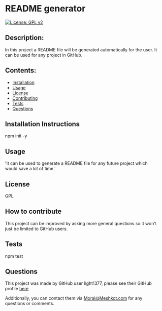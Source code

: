 
# README generator
[![License: GPL v2](https://img.shields.io/badge/License-GPL%20v2-blue.svg)](https://www.gnu.org/licenses/old-licenses/gpl-2.0.en.html)

## Description:
In this project a README file will be generated automatically for the user. It can be used for any project in GitHub.
## Contents:

- [Installation](#installation-instructions)
- [Usage](#usage)
- [License](#license)
- [Contributing](#how-to-contribute)
- [Tests](#tests)
- [Questions](#questions)

## Installation Instructions
npm init -y

## Usage
'It can be used to generate a README file for any future project which would save a lot of time.'

## License
GPL

## How to contribute
This project can be improved by asking more general questions so it won't just be limited to GitHub users.

## Tests
npm test

## Questions

This project was made by GitHub user light1377, please see their GitHub profile [here](https://github.com/light1377)

Additionally, you can contact them via Moral@Meshkot.com for any questions or comments. 
